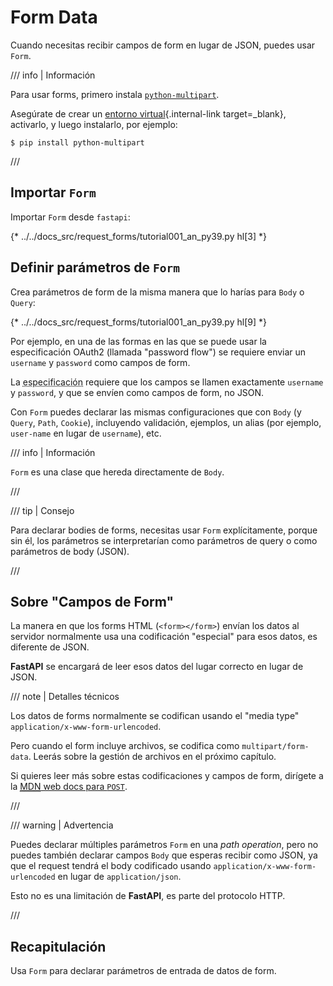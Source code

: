# Form Data

Cuando necesitas recibir campos de form en lugar de JSON, puedes usar `Form`.

/// info | Información

Para usar forms, primero instala <a href="https://github.com/Kludex/python-multipart" class="external-link" target="_blank">`python-multipart`</a>.

Asegúrate de crear un [entorno virtual](../virtual-environments.md){.internal-link target=_blank}, activarlo, y luego instalarlo, por ejemplo:

```console
$ pip install python-multipart
```

///

## Importar `Form`

Importar `Form` desde `fastapi`:

{* ../../docs_src/request_forms/tutorial001_an_py39.py hl[3] *}

## Definir parámetros de `Form`

Crea parámetros de form de la misma manera que lo harías para `Body` o `Query`:

{* ../../docs_src/request_forms/tutorial001_an_py39.py hl[9] *}

Por ejemplo, en una de las formas en las que se puede usar la especificación OAuth2 (llamada "password flow") se requiere enviar un `username` y `password` como campos de form.

La <abbr title="specification">especificación</abbr> requiere que los campos se llamen exactamente `username` y `password`, y que se envíen como campos de form, no JSON.

Con `Form` puedes declarar las mismas configuraciones que con `Body` (y `Query`, `Path`, `Cookie`), incluyendo validación, ejemplos, un alias (por ejemplo, `user-name` en lugar de `username`), etc.

/// info | Información

`Form` es una clase que hereda directamente de `Body`.

///

/// tip | Consejo

Para declarar bodies de forms, necesitas usar `Form` explícitamente, porque sin él, los parámetros se interpretarían como parámetros de query o como parámetros de body (JSON).

///

## Sobre "Campos de Form"

La manera en que los forms HTML (`<form></form>`) envían los datos al servidor normalmente usa una codificación "especial" para esos datos, es diferente de JSON.

**FastAPI** se encargará de leer esos datos del lugar correcto en lugar de JSON.

/// note | Detalles técnicos

Los datos de forms normalmente se codifican usando el "media type" `application/x-www-form-urlencoded`.

Pero cuando el form incluye archivos, se codifica como `multipart/form-data`. Leerás sobre la gestión de archivos en el próximo capítulo.

Si quieres leer más sobre estas codificaciones y campos de form, dirígete a la <a href="https://developer.mozilla.org/en-US/docs/Web/HTTP/Methods/POST" class="external-link" target="_blank"><abbr title="Mozilla Developer Network">MDN</abbr> web docs para <code>POST</code></a>.

///

/// warning | Advertencia

Puedes declarar múltiples parámetros `Form` en una *path operation*, pero no puedes también declarar campos `Body` que esperas recibir como JSON, ya que el request tendrá el body codificado usando `application/x-www-form-urlencoded` en lugar de `application/json`.

Esto no es una limitación de **FastAPI**, es parte del protocolo HTTP.

///

## Recapitulación

Usa `Form` para declarar parámetros de entrada de datos de form.

